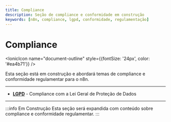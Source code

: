 ```yaml
---
title: Compliance
description: Seção de compliance e conformidade em construção
keywords: [n8n, compliance, lgpd, conformidade, regulamentação]
---
```


# Compliance

<IonicIcon name="document-outline" style={{fontSize: '24px', color: '#ea4b71'}} />

Esta seção está em construção e abordará temas de compliance e conformidade regulamentar para o n8n.

---

- **[LGPD](./lgpd)** - Compliance com a Lei Geral de Proteção de Dados

---

:::info Em Construção
Esta seção será expandida com conteúdo sobre compliance e conformidade regulamentar.
:::
